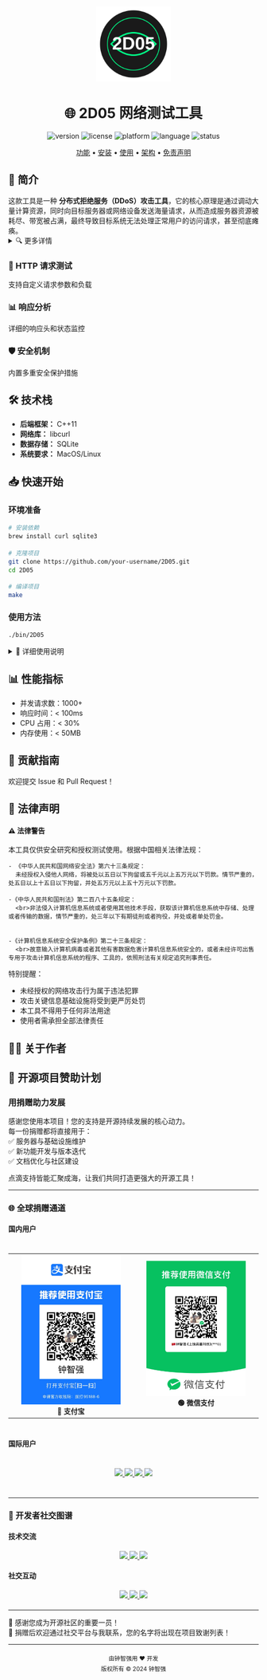 <div align="center">
  <img src="assets/logo.svg" alt="2D05 Logo" width="150"/>
  <h1>🌐 2D05 网络测试工具</h1>
  <p>
    <img src="https://img.shields.io/badge/版本-1.0.0-blue.svg" alt="version"/>
    <img src="https://img.shields.io/badge/许可证-MIT-green.svg" alt="license"/>
    <img src="https://img.shields.io/badge/平台-MacOS%20%7C%20Linux-lightgrey.svg" alt="platform"/>
    <img src="https://img.shields.io/badge/语言-C%2B%2B11-orange.svg" alt="language"/>
    <img src="https://img.shields.io/badge/状态-开发中-yellow.svg" alt="status"/>
  </p>
  <p>
    <a href="#功能特点">功能</a> •
    <a href="#安装方法">安装</a> •
    <a href="#使用方法">使用</a> •
    <a href="#系统架构">架构</a> •
    <a href="#免责声明">免责声明</a>
  </p>
</div>


<div class="content-section">
  <h2 class="section-title">📖 简介</h2>
  <div class="section-content">
    这款工具是一种 <strong class="highlight">分布式拒绝服务（DDoS）攻击工具</strong>，它的核心原理是通过调动大量计算资源，同时向目标服务器或网络设备发送海量请求，从而造成服务器资源被耗尽、带宽被占满，最终导致目标系统无法处理正常用户的访问请求，甚至彻底瘫痪。
  </div>

  <details class="details-card">
    <summary>🔍 更多详情</summary>
    <div class="details-content">
      在实际应用中，这类工具通常被用于压力测试、安全研究，或（在非法用途下）发动大规模网络攻击。它可以模拟成千上万台设备的访问行为，使目标服务器误以为遭遇了超大规模的用户流量，导致服务响应变慢甚至宕机。
      ⚠️ 尽管 DDoS 工具在网络安全领域有一定的研究价值，但它的滥用可能导致严重的法律后果。
    </div>
  </details>
</div>

<div class="grid">
  <div class="feature">
    <h3>🔄 HTTP 请求测试</h3>
    <p>支持自定义请求参数和负载</p>
  </div>
  <div class="feature">
    <h3>📊 响应分析</h3>
    <p>详细的响应头和状态监控</p>
  </div>
  <div class="feature">
    <h3>🛡️ 安全机制</h3>
    <p>内置多重安全保护措施</p>
  </div>
</div>

## 🛠️ 技术栈

- **后端框架：** C++11
- **网络库：** libcurl
- **数据存储：** SQLite
- **系统要求：** MacOS/Linux

## 📥 快速开始

### 环境准备

```bash
# 安装依赖
brew install curl sqlite3

# 克隆项目
git clone https://github.com/your-username/2D05.git
cd 2D05

# 编译项目
make
````

### 使用方法

```bash
./bin/2D05
```

<details>
<summary>📝 详细使用说明</summary>

1. 首次运行时需要同意用户协议
2. 输入目标 URL 进行测试
3. 查看实时响应数据
4. 使用 Ctrl+C 停止测试

</details>

## 📊 性能指标

- 并发请求数：1000+
- 响应时间：< 100ms
- CPU 占用：< 30%
- 内存使用：< 50MB

## 🤝 贡献指南

欢迎提交 Issue 和 Pull Request！

## 📜 法律声明

<div class="warning">
  <h4>⚠️ 法律警告</h4>
  
  <p>本工具仅供安全研究和授权测试使用。根据中国相关法律法规：</p>
  
    - 《中华人民共和国网络安全法》第六十三条规定：
      未经授权入侵他人网络，将被处以五日以下拘留或五千元以上五万元以下罚款。情节严重的，处五日以上十五日以下拘留，并处五万元以上五十万元以下罚款。
    
    -《中华人民共和国刑法》第二百八十五条规定：
      <br>非法侵入计算机信息系统或者使用其他技术手段，获取该计算机信息系统中存储、处理或者传输的数据，情节严重的，处三年以下有期徒刑或者拘役，并处或者单处罚金。

    
    -《计算机信息系统安全保护条例》第二十三条规定：
      <br>故意输入计算机病毒或者其他有害数据危害计算机信息系统安全的，或者未经许可出售专用于攻击计算机信息系统的程序、工具的，依照刑法有关规定追究刑事责任。
    

  <p>特别提醒：</p>
  <ul>
    <li>未经授权的网络攻击行为属于违法犯罪</li>
    <li>攻击关键信息基础设施将受到更严厉处罚</li>
    <li>本工具不得用于任何非法用途</li>
    <li>使用者需承担全部法律责任</li>
  </ul>
</div>

## 👨‍💻 关于作者

## 🌟 开源项目赞助计划

### 用捐赠助力发展

感谢您使用本项目！您的支持是开源持续发展的核心动力。  
每一份捐赠都将直接用于：  
✅ 服务器与基础设施维护  
✅ 新功能开发与版本迭代  
✅ 文档优化与社区建设

点滴支持皆能汇聚成海，让我们共同打造更强大的开源工具！

---

### 🌐 全球捐赠通道

#### 国内用户

<div align="center" style="margin: 40px 0">

<div align="center">
<table>
<tr>
<td align="center" width="300">
<img src="https://github.com/ctkqiang/ctkqiang/blob/main/assets/IMG_9863.jpg?raw=true" width="200" />
<br />
<strong>🔵 支付宝</strong>
</td>
<td align="center" width="300">
<img src="https://github.com/ctkqiang/ctkqiang/blob/main/assets/IMG_9859.JPG?raw=true" width="200" />
<br />
<strong>🟢 微信支付</strong>
</td>
</tr>
</table>
</div>
</div>

#### 国际用户

<div align="center" style="margin: 40px 0">
  <a href="https://qr.alipay.com/fkx19369scgxdrkv8mxso92" target="_blank">
    <img src="https://img.shields.io/badge/Alipay-全球支付-00A1E9?style=flat-square&logo=alipay&logoColor=white&labelColor=008CD7">
  </a>
  
  <a href="https://ko-fi.com/F1F5VCZJU" target="_blank">
    <img src="https://img.shields.io/badge/Ko--fi-买杯咖啡-FF5E5B?style=flat-square&logo=ko-fi&logoColor=white">
  </a>
  
  <a href="https://www.paypal.com/paypalme/ctkqiang" target="_blank">
    <img src="https://img.shields.io/badge/PayPal-安全支付-00457C?style=flat-square&logo=paypal&logoColor=white">
  </a>
  
  <a href="https://donate.stripe.com/00gg2nefu6TK1LqeUY" target="_blank">
    <img src="https://img.shields.io/badge/Stripe-企业级支付-626CD9?style=flat-square&logo=stripe&logoColor=white">
  </a>
</div>

---

### 📌 开发者社交图谱

#### 技术交流

<div align="center" style="margin: 20px 0">
  <a href="https://github.com/ctkqiang" target="_blank">
    <img src="https://img.shields.io/badge/GitHub-开源仓库-181717?style=for-the-badge&logo=github">
  </a>
  
  <a href="https://stackoverflow.com/users/10758321/%e9%92%9f%e6%99%ba%e5%bc%ba" target="_blank">
    <img src="https://img.shields.io/badge/Stack_Overflow-技术问答-F58025?style=for-the-badge&logo=stackoverflow">
  </a>
  
  <a href="https://www.linkedin.com/in/ctkqiang/" target="_blank">
    <img src="https://img.shields.io/badge/LinkedIn-职业网络-0A66C2?style=for-the-badge&logo=linkedin">
  </a>
</div>

#### 社交互动

<div align="center" style="margin: 20px 0">
  <a href="https://www.instagram.com/ctkqiang" target="_blank">
    <img src="https://img.shields.io/badge/Instagram-生活瞬间-E4405F?style=for-the-badge&logo=instagram">
  </a>
  
  <a href="https://twitch.tv/ctkqiang" target="_blank">
    <img src="https://img.shields.io/badge/Twitch-技术直播-9146FF?style=for-the-badge&logo=twitch">
  </a>
  
  <a href="https://github.com/ctkqiang/ctkqiang/blob/main/assets/IMG_9245.JPG?raw=true" target="_blank">
    <img src="https://img.shields.io/badge/微信公众号-钟智强-07C160?style=for-the-badge&logo=wechat">
  </a>
</div>

---

🙌 感谢您成为开源社区的重要一员！  
💬 捐赠后欢迎通过社交平台与我联系，您的名字将出现在项目致谢列表！


---

<div align="center">
  <sub>由钟智强用 ❤️ 开发</sub>
  <br>
  <sub>版权所有 © 2024 钟智强</sub>
</div>
<!-- 
<style>
/* Modern UI Styles */
:root {
  --primary-color: #0366d6;
  --secondary-color: #24292e;
  --accent-color: #28a745;
  --warning-color: #d73a49;
  --background-color: #ffffff;
  --text-color: #24292e;
  --border-radius: 8px;
  --box-shadow: 0 4px 6px rgba(0, 0, 0, 0.1);
}

/* Header Styles */
.header {
  padding: 2rem 0;
  background: linear-gradient(135deg, #f6f8fa 0%, #ffffff 100%);
}

.logo-container {
  position: relative;
  margin-bottom: 1.5rem;
}

.glow-effect {
  position: absolute;
  top: 50%;
  left: 50%;
  transform: translate(-50%, -50%);
  width: 160px;
  height: 160px;
  background: radial-gradient(circle, rgba(3, 102, 214, 0.1) 0%, transparent 70%);
  border-radius: 50%;
  z-index: -1;
}

.title {
  font-size: 2.5rem;
  font-weight: 700;
  margin: 1rem 0;
  background: linear-gradient(120deg, var(--primary-color), var(--accent-color));
  -webkit-background-clip: text;
  -webkit-text-fill-color: transparent;
}

/* Badge Styles */
.badges {
  display: flex;
  gap: 0.5rem;
  flex-wrap: wrap;
  justify-content: center;
  margin: 1rem 0;
}

/* Navigation Links */
.nav-links {
  margin: 1.5rem 0;
}

.nav-link {
  color: var(--primary-color);
  text-decoration: none;
  padding: 0.5rem 1rem;
  border-radius: var(--border-radius);
  transition: background-color 0.3s;
}

.nav-link:hover {
  background-color: rgba(3, 102, 214, 0.1);
}

.nav-separator {
  color: var(--secondary-color);
  opacity: 0.4;
  margin: 0 0.5rem;
}

/* Demo Section */
.demo {
  position: relative;
  margin: 2rem 0;
}

.demo img {
  border-radius: var(--border-radius);
  box-shadow: var(--box-shadow);
}

.demo-shadow {
  position: absolute;
  top: 0;
  left: 0;
  right: 0;
  bottom: 0;
  border-radius: var(--border-radius);
  box-shadow: inset 0 0 20px rgba(0, 0, 0, 0.1);
  pointer-events: none;
}

/* Content Sections */
.content-section {
  margin: 3rem 0;
  padding: 0 1rem;
}

.section-title {
  font-size: 1.8rem;
  color: var(--secondary-color);
  border-bottom: 2px solid var(--primary-color);
  padding-bottom: 0.5rem;
  margin-bottom: 1.5rem;
}

.section-content {
  line-height: 1.6;
}

/* Details Card */
.details-card {
  background: #f6f8fa;
  border-radius: var(--border-radius);
  padding: 1rem;
  margin: 1rem 0;
}

.details-card summary {
  cursor: pointer;
  font-weight: 600;
}

.details-content {
  padding: 1rem 0;
}

/* Warning Quote */
.warning-quote {
  border-left: 4px solid var(--warning-color);
  padding: 1rem;
  margin: 1rem 0;
  background: rgba(215, 58, 73, 0.1);
}

/* Responsive Design */
@media (max-width: 768px) {
  .badges {
    flex-direction: column;
    align-items: center;
  }
  
  .nav-links {
    flex-direction: column;
    gap: 1rem;
  }
  
  .nav-separator {
    display: none;
  }
}

/* Dark Mode Support */
@media (prefers-color-scheme: dark) {
  :root {
    --background-color: #0d1117;
    --text-color: #c9d1d9;
    --primary-color: #58a6ff;
    --secondary-color: #8b949e;
  }
  
  .header {
    background: linear-gradient(135deg, #161b22 0%, #0d1117 100%);
  }
  
  .details-card {
    background: #161b22;
  }
}
</style> 

-->
